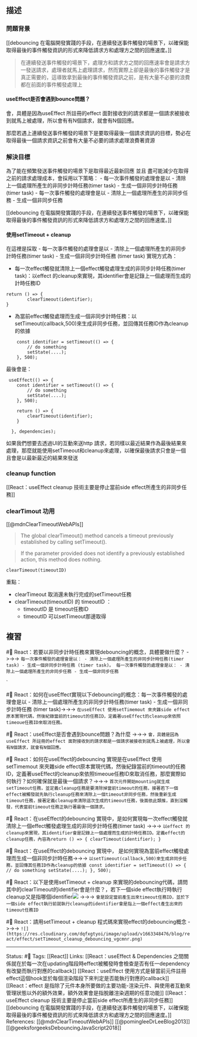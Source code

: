 ## 描述


### 問題背景

[[debouncing 在電腦開發實踐的手段，在連續發送事件觸發的場景下，以確保能取得最後的事件觸發資訊的形式來降低請求方和處理方之間的回應速度。]]

> 在連續發送事件觸發的場景下，處理方和請求方之間的回應速率會是請求方一發送請求，處理者就馬上處理請求，然而實際上卻是最後的事件觸發才是真正需要的，這導致拿到最後的事件觸發資訊之前，是有大量不必要的浪費都在前面的事件觸發處理上


#### useEffect是否會遇到bounce問題？
會，具體是因為useEffect 所註冊的effect 面對接收到的請求都是一個請求被接收到就馬上被處理，所以會有有N個請求，就會有N個回應。


那麼若遇上連續發送事件觸發的場景下是要取得最後一個請求資訊的目標，勢必在取得最後一個請求資訊之前會有大量不必要的請求處理浪費著資源


### 解決目標
為了能在頻繁發送事件觸發的場景下是取得最近最新回應 並且 盡可能減少在取得之前的請求處理成本，會採用以下策略：
	- 每一次事件觸發的處理會是以
		- 清除上一個處理所產生的非同步計時任務(timer task)
		- 生成一個非同步計時任務 (timer task)
	- 每一次事件觸發的處理會是以
		- 清除上一個處理所產生的非同步任務
		- 生成一個非同步任務


[[debouncing 在電腦開發實踐的手段，在連續發送事件觸發的場景下，以確保能取得最後的事件觸發資訊的形式來降低請求方和處理方之間的回應速度。]]
#### 使用setTimeout + cleanup
在這裡是採取
	- 每一次事件觸發的處理會是以
		- 清除上一個處理所產生的非同步計時任務(timer task)
		- 生成一個非同步計時任務 (timer task)
實現方式為：
- 每一次effect觸發就清除上一個effect觸發處理生成的非同步計時任務(timer task)：以effect 的cleanup來實現，其identifier會是記錄上一個處理而生成的計時任務ID
```
return () => {
		clearTimeout(identifier);
}
```
- 為當前effect觸發處理而生成一個非同步計時任務：以setTimeout(callback,500)來生成非同步任務，並回傳其任務ID作為cleanup的依據
```
    const identifier = setTimeout(() => {
	    // do something
	    setState(....);
    }, 500);
```


最後會是：

```
 useEffect(() => {
    const identifier = setTimeout(() => {
	    // do something
	    setState(....);
    }, 500);

	return () => {
		clearTimeout(identifier);
	}
	
  }, dependencies);
```


如果我們想要去透過UI的互動來送http 請求，若同樣以最近結果作為最後結果來處理，那麼就能使用setTimeout和cleanup來處理，以確保最後請求只會是一個且會是以最新最近的結果來發送



### cleanup function

[[React：useEffect cleanup 技術主要是停止當前side effect所產生的非同步任務]]



### clearTimout 功用

[[@mdnClearTimeoutWebAPIs]]
>  The global clearTimeout() method cancels a timeout previously established by calling setTimeout().

> If the parameter provided does not identify a previously established action, this method does nothing. 

```
clearTimeout(timeoutID)
```


重點：
- clearTimeout 取消還未執行完成的setTimeout任務
- clearTimeout(timeoutID) 的 timeoutID ：
	- timeoutID 是 timeout任務ID
	- timeoutID 可以setTimeout那邊取得

## 複習

#🧠 React：若要以非同步計時任務來實現debouncing的概念，具體要做什麼？ ->->-> `每一次事件觸發的處理會是以： - 清除上一個處理所產生的非同步計時任務(timer task) - 生成一個非同步計時任務 (timer task)。 每一次事件觸發的處理會是以： - 清除上一個處理所產生的非同步任務 - 生成一個非同步任務`
<!--SR:!2022-10-09,14,230-->
`

#🧠  React：如何在useEffect實現以下debouncing的概念：每一次事件觸發的處理會是以 - 清除上一個處理所產生的非同步計時任務(timer task) - 生成一個非同步計時任務 (timer task)->->-> `在useEffect 使用setTimemout 來夾雜side effect原本實現代碼，然後紀錄當前的timeout的任務ID，定義著useEffect的cleanup來依照timeoue任務ID來取消任務。`
<!--SR:!2022-10-12,16,230-->

#🧠 React：useEffect是否會遇到bounce問題？為什麼 ->->-> `會，具體是因為useEffect 所註冊的effect 面對接收到的請求都是一個請求被接收到就馬上被處理，所以會有N個請求，就會有N個回應。`
<!--SR:!2022-10-11,16,247-->


#🧠 React：如何在useEffect的debouncing 實現是在useEffect 使用setTimemout 來夾雜side effect原本實現代碼，然後紀錄當前的timeout的任務ID，定義著useEffect的cleanup來依照timeoue任務ID來取消任務，那麼實際如何執行？如何確保就是最後一個請求？->->-> `首次元件開始mounting就生成setTimeout任務，並定義cleanup任務是要清除掉當前timeout的任務，接著若下一個effect被觸發就先執行cleanup任務來清除上一個timeout非同步任務，然後重新生成timeout任務，接著定義cleanup來清除這次生成的timeout任務，後面依此類推，直到沒觸發，代表當前timeout任務正執行著最後一個請求。`
<!--SR:!2022-09-30,10,250-->

#🧠 React：在useEffect的debouncing 實現中，是如何實現每一次effect觸發就清除上一個effect觸發處理生成的非同步計時任務(timer task) ->->-> `以effect 的cleanup來實現，其identifier會是記錄上一個處理而生成的計時任務ID。定義effect的cleanup任務，內容為return () => { clearTimeout(identifier); }`
<!--SR:!2022-09-30,10,250-->

#🧠 React：在useEffect的debouncing 實現中， 是如何實現為當前effect觸發處理而生成一個非同步計時任務->->-> `以setTimeout(callback,500)來生成非同步任務，並回傳其任務ID作為cleanup的依據 const identifier = setTimeout(() => { // do something setState(....); }, 500);`
<!--SR:!2022-10-28,28,250-->

#🧠 React：以下是使用setTimeout + cleanup 來實現的debouncing代碼，請問其中的clearTimeout的identifier會是什麼？，若下一個side effect執行時執行cleanup又是指哪個identifier![](https://res.cloudinary.com/dqfxgtyoi/image/upload/v1663348476/blog/react/effect/setTimeout_cleanup_debouncing_vgcmnr.png) ->->-> `會是設定當前產生出來timeout任務ID，並於下一個side effect執行前就執行cleanup的identifier會是指上一個effect產生出來的timeout任務ID`
<!--SR:!2022-10-07,12,247-->


#🧠 React：請用setTimeout + cleanup 程式碼來實現effect的debouncing概念 ->->-> `![](https://res.cloudinary.com/dqfxgtyoi/image/upload/v1663348476/blog/react/effect/setTimeout_cleanup_debouncing_vgcmnr.png)`
<!--SR:!2022-09-30,10,250-->

---
Status: #🌱 
Tags:
[[React]]
Links:
[[React：useEffect & Dependencies 之間關係就在於每一次在updating階段時effect被觸發時會檢查是否有任一dependency有改變而執行對應的callback]]
[[React：useEffect 使用方式是替當前元件註冊effect這個hook並於每個渲染階段下來判定是否能執行對應的callback]]
[[React：effect 是指除了元件本身所要做的主要功能-渲染元件、與使用者互動來管理狀態以外的額外效果，額外效果會是指脫離渲染週期的任意功能]]
[[React：useEffect cleanup 技術主要是停止當前side effect所產生的非同步任務]]
[[debouncing 在電腦開發實踐的手段，在連續發送事件觸發的場景下，以確保能取得最後的事件觸發資訊的形式來降低請求方和處理方之間的回應速度。]]
References:
[[@mdnClearTimeoutWebAPIs]]
[[@pomingleeDrLeeBlog2013]]
[[@geeksforgeeksDebouncingJavaScript2018]]